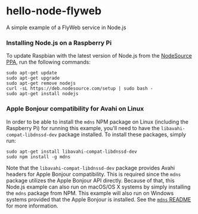 # hello-node-flyweb

A simple example of a FlyWeb service in Node.js

### Installing Node.js on a Raspberry Pi

To update Raspbian with the latest version of Node.js from the [NodeSource PPA](https://nodesource.com/), run the following commands:

```
sudo apt-get update
sudo apt-get upgrade
sudo apt-get remove nodejs
curl -sL https://deb.nodesource.com/setup | sudo bash -
sudo apt-get install nodejs
```

### Apple Bonjour compatibility for Avahi on Linux

In order to be able to install the `mdns` NPM package on Linux (including the Raspberry Pi) for running this example, you'll need to have the `libavahi-compat-libdnssd-dev` package installed. To install these packages, simply run:

```
sudo apt-get install libavahi-compat-libdnssd-dev
sudo npm install -g mdns
```

Note that the `libavahi-compat-libdnssd-dev` package provides Avahi headers for Apple Bonjour compatibility. This is required since the `mdns` package utilizes the Apple Bonjour API directly. Because of that, this Node.js example can also run on macOS/OS X systems by simply installing the `mdns` package from NPM. This example will also run on Windows systems provided that the Apple Bonjour is installed. See the [`mdns` README](https://github.com/agnat/node_mdns) for more information.
